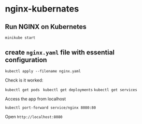 # nginx-kubernates

##  Run NGINX on Kubernetes

``` minikube start ```

## create ``` nginx.yaml ``` file with essential configuration

``` kubectl apply --filename nginx.yaml ```

Check is it worked:

``` kubectl get pods ```
``` kubectl get deployments```
``` kubectl get services ```

Access the app from localhost

``` kubectl port-forward service/nginx 8080:80 ```

Open   ```http://localhost:8080```
